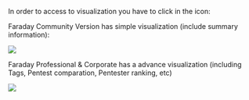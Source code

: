 In order to access to visualization you have to click in the icon:

Faraday Community Version has simple visualization (include summary information):

![](https://raw.github.com/wiki/infobyte/faraday/images/Faraday-Dashboard-Simple.png)

Faraday Professional & Corporate has a advance visualization (including Tags, Pentest comparation, Pentester ranking, etc)

![](https://raw.github.com/wiki/infobyte/faraday/images/Faraday-Dashboard-Advance.png)



